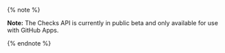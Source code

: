 {% note %}

**Note:** The Checks API is currently in public beta and only available for use with GitHub Apps.

{% endnote %}
